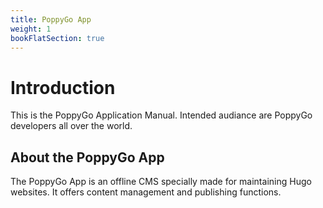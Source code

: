 ```yaml
---
title: PoppyGo App
weight: 1
bookFlatSection: true
---
```


# Introduction

This is the PoppyGo Application Manual. Intended audiance are PoppyGo developers
all over the world.

## About the PoppyGo App

The PoppyGo App is an offline CMS specially made for maintaining Hugo websites.
It offers content management and publishing functions.
